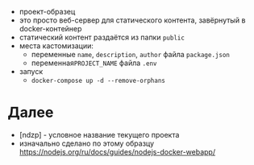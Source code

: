 * проект-образец
* это просто веб-сервер для статического контента, завёрнутый в docker-контейнер
* статический контент раздаётся из папки `public`
* места кастомизации:
  * переменные `name`, `description`, `author` файла `package.json`
  * переменная`PROJECT_NAME` файла `.env`
* запуск
  * `docker-compose up -d --remove-orphans`


# Далее
* [ndzp] - условное название текущего проекта
* изначально сделано по этому образцу https://nodejs.org/ru/docs/guides/nodejs-docker-webapp/
